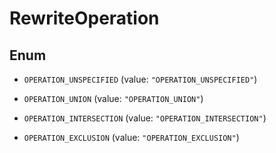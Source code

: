 

# RewriteOperation

## Enum


* `OPERATION_UNSPECIFIED` (value: `"OPERATION_UNSPECIFIED"`)

* `OPERATION_UNION` (value: `"OPERATION_UNION"`)

* `OPERATION_INTERSECTION` (value: `"OPERATION_INTERSECTION"`)

* `OPERATION_EXCLUSION` (value: `"OPERATION_EXCLUSION"`)



